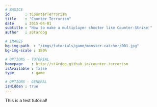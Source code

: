 ```yaml
---
# BASICS
id       : tCounterTerrorism
title    : "Counter Terrorism"
date     : 2015-04-01
subtitle : "How to make a multiplayer shooter like Counter-Strike!"
author   : aStardog

# IMAGES
bg-img-path  : "/imgs/tutorials/game/monster-catcher/001.jpg"
bg-img-scale : 180%

# OPTIONS - TUTORIAL
homepage    : http://st4rdog.github.io/counter-terrorism
isAvailable : false
type        : game

# OPTIONS - GENERAL
isHidden : true
---
```

This is a test tutorial!
